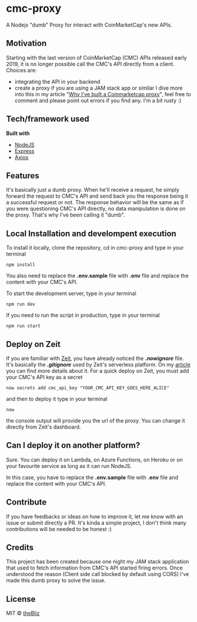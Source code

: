 # cmc-proxy
A Nodejs "dumb" Proxy for interact with CoinMarketCap's new APIs.

## Motivation
Starting with the last version of CoinMarketCap (CMC) APIs released early 2019, it is no longer possible call the CMC's API directly from a client. 
Choices are:
- integrating the API in your backend
- create a proxy if you are using a JAM stack app or similar
I dive more into this in my article "[Why I've built a Coinmarketcap proxy](https://medium.com/p/e06c898b5765)", feel free to comment and please point out errors if you find any. I'm a bit rusty :)

## Tech/framework used
<b>Built with</b>
- [NodeJS](https://nodejs.org)
- [Express](https://expressjs.com)
- [Axios](https://github.com/axios/axios)

## Features
It's basically just a dumb proxy. When he'll receive a request, he simply forward the request to CMC's API and send back you the response being it a successful request or not.
The response behavior will be the same as if you were questioning CMC's API directly, no data manipulation is done on the proxy.
That's why I've been calling it "dumb".

## Local Installation and develompent execution
To install it locally, clone the repository, cd in cmc-proxy and type in your terminal
```
npm install
```
You also need to replace the **.env.sample** file with **.env** file and replace the content with your CMC's API.

To start the development server, type in your terminal
```
npm run dev
```

If you need to run the script in production, type in your terminal
```
npm run start
```

## Deploy on Zeit
If you are familiar with [Zeit](zeit.co), you have already noticed the ***.nowignore*** file.
It's basically the ***.gitignore*** used by Zeit's serverless platform.
On my [article](https://medium.com/p/e06c898b5765) you can find more details about it.
For a quick deploy on Zeit, you must add your CMC's API key as a secret
```
now secrets add cmc_api_key "YOUR_CMC_API_KEY_GOES_HERE_ALICE"
```
and then to deploy it type in your terminal
```
now
```
the console output will provide you the url of the proxy. You can change it directly from Zeit's dashboard.

## Can I deploy it on another platform?
Sure. You can deploy it on Lambda, on Azure Functions, on Heroku or on your favourite service as long as it can run NodeJS.

In this case, you have to replace the **.env.sample** file with **.env** file and replace the content with your CMC's API.

## Contribute
If you have feedbacks or ideas on how to improve it, let me know with an issue or submit directly a PR. It's kinda a simple project, I don't think many contributions will be needed to be honest :)

## Credits
This project has been created because one night my JAM stack application that used to fetch information from CMC's API started firing errors. Once understood the reason (Client side call blocked by default using CORS) I've made this dumb proxy to solve the issue.

## License
MIT © [theBliz](https://imbrescia.it)